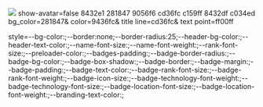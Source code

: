 <img src="https://cr-ss-service.azurewebsites.net/api/ScreenShot?widget=summary&username=WomB0ComB0&show-avatar=true&badges=2&branding=false&layout=auto&badge-min-width=100&min-width=300&style=--border-radius:50px;--header-bg-color:%23281847;--bg-color:%238432e1;--header-text-color:%239436fc;--prelaoder-color:%23ff00ff;">
show-avatar=false
8432e1
281847
9056f6
cd36fc
c159ff
8432df
c034ed
bg_color=281847&
color=9436fc& title
line=cd36fc& text
point=ff00ff

style=--bg-color:;--border:none;--border-radius:25;--header-bg-color:;--header-text-color:;--name-font-size:;--name-font-weight:;--rank-font-size:;--preloader-color:;--badges-padding:;--badge-border-radius:;--badge-bg-color:;--badge-box-shadow:;--badge-border:;--badge-margin:;--badge-padding:;--badge-text-color:;--badge-rank-font-size:;--badge-rank-font-weight:;--badge-icon-size:;--badge-technology-font-weight:;--badge-technology-font-size:;--badge-location-font-size:;--badge-location-font-weight:;--branding-text-color:;